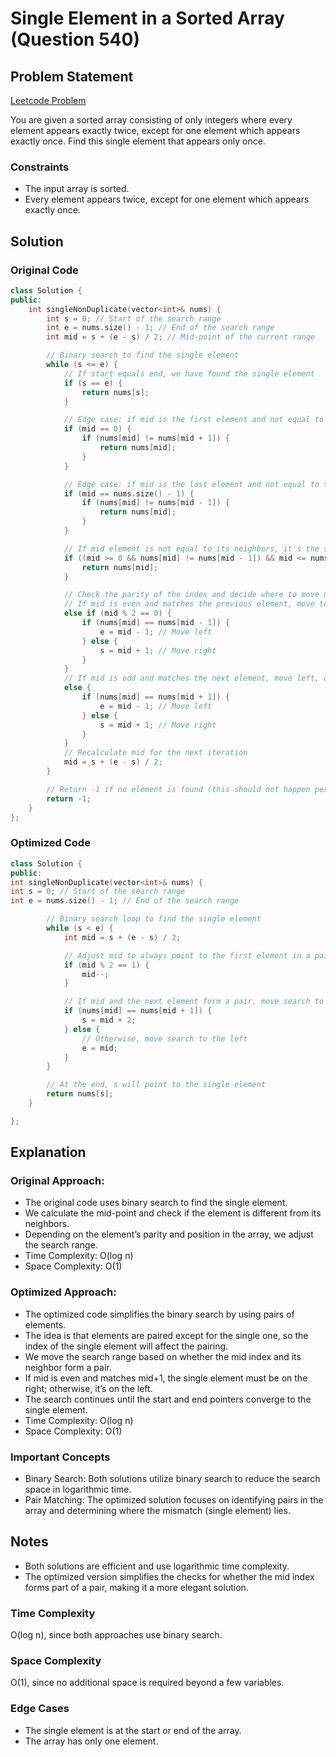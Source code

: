 # Single Element in a Sorted Array (Question 540)

## Problem Statement

[Leetcode Problem](https://leetcode.com/problems/single-element-in-a-sorted-array/)

You are given a sorted array consisting of only integers where every element appears exactly twice, except for one element which appears exactly once. Find this single element that appears only once.

### Constraints

-   The input array is sorted.
-   Every element appears twice, except for one element which appears exactly once.

## Solution

### Original Code

```cpp
class Solution {
public:
    int singleNonDuplicate(vector<int>& nums) {
        int s = 0; // Start of the search range
        int e = nums.size() - 1; // End of the search range
        int mid = s + (e - s) / 2; // Mid-point of the current range

        // Binary search to find the single element
        while (s <= e) {
            // If start equals end, we have found the single element
            if (s == e) {
                return nums[s];
            }

            // Edge case: if mid is the first element and not equal to the next one
            if (mid == 0) {
                if (nums[mid] != nums[mid + 1]) {
                    return nums[mid];
                }
            }

            // Edge case: if mid is the last element and not equal to the previous one
            if (mid == nums.size() - 1) {
                if (nums[mid] != nums[mid - 1]) {
                    return nums[mid];
                }
            }

            // If mid element is not equal to its neighbors, it's the single element
            if ((mid >= 0 && nums[mid] != nums[mid - 1]) && mid <= nums.size() - 1 && nums[mid] != nums[mid + 1]) {
                return nums[mid];
            }

            // Check the parity of the index and decide where to move next
            // If mid is even and matches the previous element, move to the left
            else if (mid % 2 == 0) {
                if (nums[mid] == nums[mid - 1]) {
                    e = mid - 1; // Move left
                } else {
                    s = mid + 1; // Move right
                }
            }
            // If mid is odd and matches the next element, move left, otherwise move right
            else {
                if (nums[mid] == nums[mid + 1]) {
                    e = mid - 1; // Move left
                } else {
                    s = mid + 1; // Move right
                }
            }
            // Recalculate mid for the next iteration
            mid = s + (e - s) / 2;
        }

        // Return -1 if no element is found (this should not happen per problem constraints)
        return -1;
    }
};
```

### Optimized Code

```cpp
class Solution {
public:
int singleNonDuplicate(vector<int>& nums) {
int s = 0; // Start of the search range
int e = nums.size() - 1; // End of the search range

        // Binary search loop to find the single element
        while (s < e) {
            int mid = s + (e - s) / 2;

            // Adjust mid to always point to the first element in a pair
            if (mid % 2 == 1) {
                mid--;
            }

            // If mid and the next element form a pair, move search to the right
            if (nums[mid] == nums[mid + 1]) {
                s = mid + 2;
            } else {
                // Otherwise, move search to the left
                e = mid;
            }
        }

        // At the end, s will point to the single element
        return nums[s];
    }

};
```

## Explanation

### Original Approach:

-   The original code uses binary search to find the single element.
-   We calculate the mid-point and check if the element is different from its neighbors.
-   Depending on the element’s parity and position in the array, we adjust the search range.
-   Time Complexity: O(log n)
-   Space Complexity: O(1)

### Optimized Approach:

-   The optimized code simplifies the binary search by using pairs of elements.
-   The idea is that elements are paired except for the single one, so the index of the single element will affect the pairing.
-   We move the search range based on whether the mid index and its neighbor form a pair.
-   If mid is even and matches mid+1, the single element must be on the right; otherwise, it’s on the left.
-   The search continues until the start and end pointers converge to the single element.
-   Time Complexity: O(log n)
-   Space Complexity: O(1)

### Important Concepts

-   Binary Search: Both solutions utilize binary search to reduce the search space in logarithmic time.
-   Pair Matching: The optimized solution focuses on identifying pairs in the array and determining where the mismatch (single element) lies.

## Notes

-   Both solutions are efficient and use logarithmic time complexity.
-   The optimized version simplifies the checks for whether the mid index forms part of a pair, making it a more elegant solution.

### Time Complexity

O(log n), since both approaches use binary search.

### Space Complexity

O(1), since no additional space is required beyond a few variables.

### Edge Cases

-   The single element is at the start or end of the array.
-   The array has only one element.
